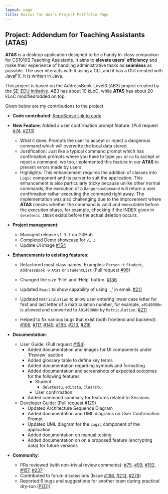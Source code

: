 ```yaml
---
layout: page
title: Marcus Tan Wei's Project Portfolio Page
---
```


## Project: Addendum for Teaching Assistants (ATAS)

**ATAS** is a desktop application designed to be a handy in-class companion for CS1010S Teaching Assistants. 
It aims to **elevate users' efficiency** and make their experience of handling administrative tasks as **seamless** as possible. 
The user interacts with it using a CLI, and it has a GUI created with JavaFX. It is written in Java.

This project is based on the AddressBook-Level3 (AB3) project created by the [SE-EDU initiative](https://se-education.org).
AB3 has about 10 kLoC, while **ATAS** has about 20 kLoC modified/added on top.

Given below are my contributions to the project.

* **Code contributed**: [RepoSense link to code](https://nus-cs2103-ay2021s1.github.io/tp-dashboard/#breakdown=true&search=&sort=groupTitle&sortWithin=title&since=2020-08-14&timeframe=commit&mergegroup=&groupSelect=groupByRepos&checkedFileTypes=docs~functional-code~test-code~other&tabOpen=true&tabType=authorship&tabAuthor=MarcusTw&tabRepo=AY2021S1-CS2103T-W16-4%2Ftp%5Bmaster%5D&authorshipIsMergeGroup=false&authorshipFileTypes=docs~functional-code~test-code)

* **New Feature**: Added a user confirmation prompt feature. (Pull request [\#74](https://github.com/AY2021S1-CS2103T-W16-4/tp/pull/74), [\#213](https://github.com/AY2021S1-CS2103T-W16-4/tp/pull/213))
  * What it does: Prompts the user to accept or reject a dangerous command which will overwrite the local data stored.
  * Justification: Just like a typical command prompt which has confirmation prompts where you have to type `yes` or `no` to accept or reject a command, we too, implemented this feature in our **ATAS** to prevent errors made by users.
  * Highlights: This enhancement requires the addition of classes into `Logic` component and its parser to suit the application.
  This enhancement is also particularly tricky because unlike other normal commands, the execution of a `DangerousCommand` will return a user confirmation rather executing the command right away.
  The implementation was also challenging due to the improvement where **ATAS** checks whether the command is valid and executable before the execution phase, for example, checking if the INDEX given in `deletestu INDEX` exists before the actual deletion occurs.

* **Project management**:
  * Managed release `v1.3.1` on GitHub
  * Completed Demo showcase for `v1.3`
  * Update Ui image [\#154](https://github.com/AY2021S1-CS2103T-W16-4/tp/pull/154)

* **Enhancements to existing features**:
  * Refactored most class names. Examples: `Person` -> `Student`, `AddressBook` -> `Atas` or `StudentList` (Pull request [\#98](https://github.com/AY2021S1-CS2103T-W16-4/tp/pull/98))
  * Changed the size 'File' and 'Help' button. [\#136](https://github.com/AY2021S1-CS2103T-W16-4/tp/pull/136)
  
  * Updated `Email` to show capability of using '_' in email. [\#211](https://github.com/AY2021S1-CS2103T-W16-4/tp/pull/211)
  * Updated `Matriculation` to allow user entering lower case letter for first and last letter of a matriculation number, for example, `a0149980n` is allowed and converted to `A0149980N` by `Matriculation`.
  [\#211](https://github.com/AY2021S1-CS2103T-W16-4/tp/pull/211)
  * Helped to fix various bugs that exist (both frontend and backend):
    [\#106](https://github.com/AY2021S1-CS2103T-W16-4/tp/pull/106),
    [\#117](https://github.com/AY2021S1-CS2103T-W16-4/tp/pull/117),
    [\#140](https://github.com/AY2021S1-CS2103T-W16-4/tp/pull/140),
    [\#165](https://github.com/AY2021S1-CS2103T-W16-4/tp/pull/165),
    [\#213](https://github.com/AY2021S1-CS2103T-W16-4/tp/pull/213),
    [\#216](https://github.com/AY2021S1-CS2103T-W16-4/tp/pull/216)

* **Documentation**:
  * User Guide: (Pull request [\#154](https://github.com/AY2021S1-CS2103T-W16-4/tp/pull/154))
    * Added documentation and images for UI components under 'Preview' section
    * Added glossary table to define key terms
    * Added documentation regarding symbols and formatting
    * Added documentation and screenshots of expected outcomes for the following features
        * Student
            * `deletestu`, `editstu`, `clearstu`
        * User confirmation
    * Added command summary for features related to Sessions
  * Developer Guide: (Pull request [\#129](https://github.com/AY2021S1-CS2103T-W16-4/tp/pull/129))
    * Updated Architecture Sequence Diagram
    * Added documentation and UML diagrams on User Confirmation Prompt
    * Updated UML diagram for the `Logic` component of the application
    * Added documentation on manual testing
    * Added documentation on on a proposed feature (encrypting data) for future versions

* **Community**:
  * PRs reviewed (with non-trivial review comments):
     [\#75](https://github.com/AY2021S1-CS2103T-W16-4/tp/pull/75), 
     [\#99](https://github.com/AY2021S1-CS2103T-W16-4/tp/pull/99),
     [\#152](https://github.com/AY2021S1-CS2103T-W16-4/tp/pull/152),
     [\#157](https://github.com/AY2021S1-CS2103T-W16-4/tp/pull/157),
     [\#237](https://github.com/AY2021S1-CS2103T-W16-4/tp/pull/237)
  * Contributed to forum discussions (Issue [\#196](https://github.com/nus-cs2103-AY2021S1/forum/issues/196), [\#213](https://github.com/nus-cs2103-AY2021S1/forum/issues/213), [\#278](https://github.com/nus-cs2103-AY2021S1/forum/issues/278))
  * Reported 6 bugs and suggestions for another team during practical dry-run ([PED](https://github.com/MarcusTw/ped/issues))]
